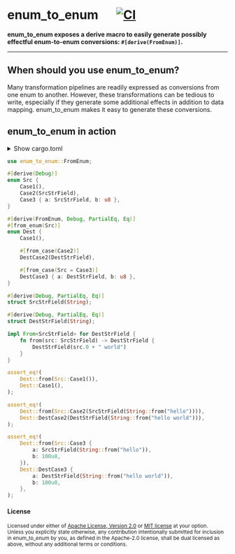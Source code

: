 # enum_to_enum &emsp; [![CI](https://github.com/ratchetdesigns/enum_to_enum/actions/workflows/ci.yml/badge.svg)](https://github.com/ratchetdesigns/enum_to_enum/actions/workflows/ci.yml)

**enum_to_enum exposes a derive macro to easily generate possibly effectful enum-to-enum conversions: `#[derive(FromEnum)]`.**

---

## When should you use enum_to_enum?

Many transformation pipelines are readily expressed as conversions from one enum to another.
However, these transformations can be tedious to write, especially if they generate some additional effects in addition to data mapping.
enum_to_enum makes it easy to generate these conversions.

## enum_to_enum in action

<details>
<summary>
Show cargo.toml
</summary>

```toml
[dependencies]
enum_to_enum = "0.1.0"
```
</details>
<p></p>

```rust
use enum_to_enum::FromEnum;

#[derive(Debug)]
enum Src {
    Case1(),
    Case2(SrcStrField),
    Case3 { a: SrcStrField, b: u8 },
}

#[derive(FromEnum, Debug, PartialEq, Eq)]
#[from_enum(Src)]
enum Dest {
    Case1(),

    #[from_case(Case2)]
    DestCase2(DestStrField),

    #[from_case(Src = Case3)]
    DestCase3 { a: DestStrField, b: u8 },
}

#[derive(Debug, PartialEq, Eq)]
struct SrcStrField(String);

#[derive(Debug, PartialEq, Eq)]
struct DestStrField(String);

impl From<SrcStrField> for DestStrField {
    fn from(src: SrcStrField) -> DestStrField {
        DestStrField(src.0 + " world")
    }
}

assert_eq!(
    Dest::from(Src::Case1()),
    Dest::Case1(),
);

assert_eq!(
    Dest::from(Src::Case2(SrcStrField(String::from("hello")))),
    Dest::DestCase2(DestStrField(String::from("hello world"))),
);

assert_eq!(
    Dest::from(Src::Case3 {
        a: SrcStrField(String::from("hello")),
        b: 100u8,
    }),
    Dest::DestCase3 {
        a: DestStrField(String::from("hello world")),
        b: 100u8,
    },
);
```

#### License

<sup>
Licensed under either of <a href="LICENSE-APACHE">Apache License, Version
2.0</a> or <a href="LICENSE-MIT">MIT license</a> at your option.
</sup>

<br>

<sub>
Unless you explicitly state otherwise, any contribution intentionally submitted
for inclusion in enum_to_enum by you, as defined in the Apache-2.0 license, shall be dual licensed as above, without any additional terms or conditions.
</sub>
